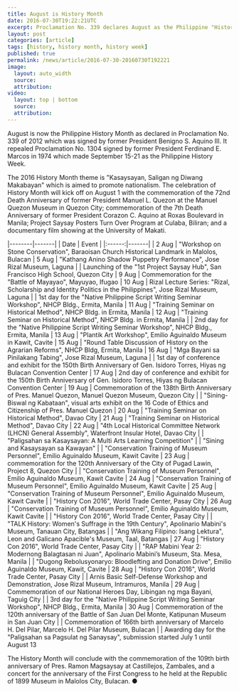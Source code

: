 ```yaml
---
title: August is History Month
date: 2016-07-30T19:22:21UTC
excerpt: Proclamation No. 339 declares August as the Philippine "History Month", repealing Proclamation No. 1304 of 1974 which made September 15-21 as Philippie "History Week". This year's theme is "Kasaysayan, Saligan ng Diwang Makabayan".
layout: post
categories: [article]
tags: [history, history month, history week]
published: true
permalink: /news/article/2016-07-30-20160730T192221
image:
  layout: auto_width
  source: 
  attribution: 
video:
  layout: top | bottom
  source: 
  attribution: 
---
```


August is now the Philippine History Month as declared in Proclamation No. 339 of 2012 which was signed by former President Benigno S. Aquino III.
It repealed Proclamation No. 1304 signed by former President Ferdinand E. Marcos in 1974 which made September 15-21 as the Philippine History Week.

The 2016 History Month theme is "Kasaysayan, Saligan ng Diwang Makabayan" which is aimed to promote nationalism.
The celebration of History Month will kick off on August 1 with the commemoration of the 72nd Death Anniversary of former President Manuel L. Quezon at the Manuel Quezon Museum in Quezon City; commemoration of the 7th Death Anniversary of former President Corazon C. Aquino at Roxas Boulevard in Manila; Project Saysay Posters Turn Over Program at Culaba, Biliran; and a documentary film showing at the University of Makati.

|--------|-------|
| Date   | Event |
|:------:|-------|
| 2 Aug  | "Workshop on Stone Conservation", Baraoisan Church Historical Landmark in Malolos, Bulacan
| 5 Aug  | "Kathang Anino Shadow Puppetry Performance", Jose Rizal Museum, Laguna
|        | Launching of the "1st Project Saysay Hub", San Francisco High School, Quezon City
| 9 Aug  | Commemoration for the "Battle of Mayayao", Mayuyao, Ifugao
| 10 Aug | Rizal Lecture Series: "Rizal, Scholarship and Identity Politics in the Philippines", Jose Rizal Museum, Laguna
|        | 1st day for the "Native Philippine Script Writing Seminar Workshop", NHCP Bldg., Ermita, Manila
| 11 Aug | "Training Seminar on Historical Method", NHCP Bldg. in Ermita, Manila
| 12 Aug | "Training Seminar on Historical Method", NHCP Bldg. in Ermita, Manila
|        | 2nd day for the "Native Philippine Script Writing Seminar Workshop", NHCP Bldg., Ermita, Manila
| 13 Aug | "Plantik Art Workshop", Emilio Aguinaldo Museum in Kawit, Cavite
| 15 Aug | "Round Table Discussion of History on the Agrarian Reforms", NHCP Bldg, Ermita, Manila
| 16 Aug | "Mga Bayani sa Pinilakang Tabing", Jose Rizal Museum, Laguna
|        | 1st day of conference and exhibit for the 150th Birth Anniversary of Gen. Isidoro Torres, Hiyas ng Bulacan Convention Center
| 17 Aug | 2nd day of conference and exhibit for the 150th Birth Anniversary of Gen. Isidoro Torres, Hiyas ng Bulacan Convention Center
| 19 Aug | Commemoration of the 138th Birth Anniversary of Pres. Manuel Quezon, Manuel Quezon Museum, Quezon City
|        | "Sining-Biswal ng Kabataan", visual arts exhibit on the 16 Code of Ethics and Citizenship of Pres. Manuel Quezon
| 20 Aug | "Training Seminar on Historical Method", Davao City
| 21 Aug | "Training Seminar on Historical Method", Davao City
| 22 Aug | "4th Local Historical Committee Network (LHCN) General Assembly", Waterfront Insular Hotel, Davao City
|        | "Paligsahan sa Kasaysayan: A Multi Arts Learning Competition"
|        | "Sining and Kasaysayan sa Kawayan"
|        | "Conservation Training of Museum Personnel", Emilio Aguinaldo Museum, Kawit Cavite
| 23 Aug | commemoration for the 120th Anniversary of the City of Pugad Lawin, Project 8, Quezon City
|        | "Conservation Training of Museum Personnel", Emilio Aguinaldo Museum, Kawit Cavite
| 24 Aug | "Conservation Training of Museum Personnel", Emilio Aguinaldo Museum, Kawit Cavite
| 25 Aug | "Conservation Training of Museum Personnel", Emilio Aguinaldo Museum, Kawit Cavite
|        | "History Con 2016", World Trade Center, Pasay City
| 26 Aug | "Conservation Training of Museum Personnel", Emilio Aguinaldo Museum, Kawit Cavite
|        | "History Con 2016", World Trade Center, Pasay City
|        | "TALK History: Women's Suffrage in the 19th Century", Apolinario Mabini's Museum, Tanauan City, Batangas
|        | "Ang Wikang Filipino: Isang Lektura", Leon and Galicano Apacible's Museum, Taal, Batangas
| 27 Aug | "History Con 2016", World Trade Center, Pasay City
|        | "RAP Mabini Year 2: Modernong Balagtasan ni Juan", Apolinario Mabini’s Museum, Sta. Mesa, Manila
|        | "Dugong Rebolusyonaryo: Bloodlefting and Donation Drive", Emilio Aguinaldo Museum, Kawit, Cavite
| 28 Aug | "History Con 2016", World Trade Center, Pasay City
|        | Arnis Basic Self-Defense Workshop and Demonstration, Jose Rizal Museum, Intramuros, Manila
| 29 Aug | Commemoration of our National Heroes Day, Libingan ng mga Bayani, Taguig City
|        | 3rd day for the "Native Philippine Script Writing Seminar Workshop", NHCP Bldg., Ermita, Manila
| 30 Aug | Commemoration of the 120th anniversary of the Battle of San Juan Del Monte, Katipunan Museum in San Juan City
|        | Commemoration of 166th birth anniversary of Marcelo H. Del Pilar, Marcelo H. Del Pilar Museum, Bulacan
|        | Awarding day for the "Paligsahan sa Pagsulat ng Sanaysay", submission started July 1 until August 13


The History Month will conclude with the commemoration of the 109th birth anniversary of Pres. Ramon Magsaysay at Castillejos, Zambales, and a concert for the anniversary of the First Congress to he held at the Republic of 1899 Museum in Malolos City, Bulacan.
&#x25cf;
